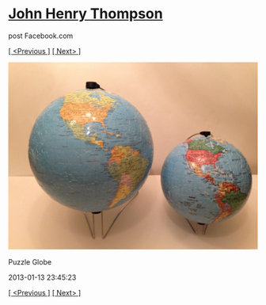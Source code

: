 # [John Henry Thompson](../README.md)
post Facebook.com

[[ <Previous ]](2013-01-21-1.md) [[ Next> ]](2013-01-13-2.md)

[![](../media/2013-01-13/Puzzle-Globe.jpg)](../README.md)

Puzzle Globe

2013-01-13 23:45:23

[[ <Previous ]](2013-01-21-1.md) [[ Next> ]](2013-01-13-2.md)